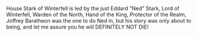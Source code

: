 House Stark of Winterfell is led by the just Eddard "Ned" Stark, Lord of
Winterfell, Warden of the North, Hand of the King, Protector of the Realm,
Joffrey Baratheon was the one to do Ned in, but his story was only about to being, and let me assure you he will DEFINITELY NOT DIE!
